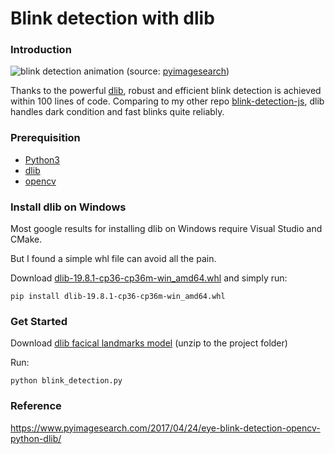 # Blink detection with dlib

### Introduction
![blink detection animation](blink_detection_animation.gif)
(source: [pyimagesearch](https://www.pyimagesearch.com/2017/04/24/eye-blink-detection-opencv-python-dlib/))

Thanks to the powerful [dlib](https://github.com/davisking/dlib), robust and efficient blink detection is achieved within 100 lines of code. Comparing to my other repo [blink-detection-js](https://github.com/springga/blink-detection-js), dlib handles dark condition and fast blinks quite reliably.

### Prerequisition
* [Python3](https://www.python.org/)
* [dlib](https://github.com/davisking/dlib)
* [opencv](https://github.com/opencv/opencv)

### Install dlib on Windows
Most google results for installing dlib on Windows require Visual Studio and CMake.

But I found a simple whl file can avoid all the pain.

Download [dlib-19.8.1-cp36-cp36m-win_amd64.whl](https://pypi.org/project/dlib/19.8.1/#files) and simply run:

`pip install dlib-19.8.1-cp36-cp36m-win_amd64.whl`

### Get Started
Download [dlib facical landmarks model](http://dlib.net/files/shape_predictor_68_face_landmarks.dat.bz2) (unzip to the project folder)

Run:

`python blink_detection.py`

### Reference
https://www.pyimagesearch.com/2017/04/24/eye-blink-detection-opencv-python-dlib/

